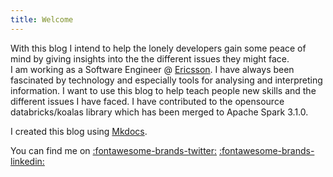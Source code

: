 ```yaml
---
title: Welcome
---
```


With this blog I intend to help the lonely developers gain some peace of mind by giving insights into the the different issues they might face.  
I am working as a Software Engineer @ [Ericsson](https://www.ericsson.com/en). 
I have always been fascinated by technology and especially tools for analysing and interpreting information.
I want to use this blog to help teach people new skills and the different issues I have faced. I have contributed to the opensource databricks/koalas library which has been merged to Apache Spark 3.1.0.

I created this blog using [Mkdocs](http://mkdocs.org).

You can find me on 
[:fontawesome-brands-twitter:](https://twitter.com/jijo_sunny)
[:fontawesome-brands-linkedin:](https://linkedin.com/in/jijo.s.george)